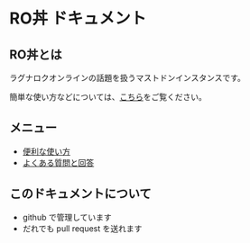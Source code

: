 # RO丼 ドキュメント

## RO丼とは
ラグナロクオンラインの話題を扱うマストドンインスタンスです。

簡単な使い方などについては、[こちら](http://ro.puyo.jp)をご覧ください。

## メニュー

* [便利な使い方](usage)
* [よくある質問と回答](faq)


## このドキュメントについて

* github で管理しています
* だれでも pull request を送れます

